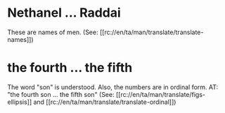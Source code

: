 # Nethanel ... Raddai

These are names of men. (See: [[rc://en/ta/man/translate/translate-names]])

# the fourth ... the fifth

The word "son" is understood. Also, the numbers are in ordinal form. AT: "the fourth son ... the fifth son" (See: [[rc://en/ta/man/translate/figs-ellipsis]] and [[rc://en/ta/man/translate/translate-ordinal]])

